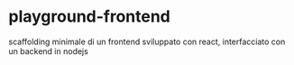 # playground-frontend
scaffolding minimale di un frontend sviluppato con react, interfacciato con un backend in nodejs
